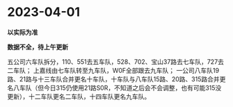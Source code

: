 # 2023-04-01

**以实际为准**

**数据不全，待上午更新**

五公司六车队拆分，110、551去五车队，528、702、宝山37路去七车队，727去二车队；
上嘉线由七车队转至九车队，W0F全部跟去九车队；
一公司八车队19路、21路与十三车队合并更名十车队，十车队与八车队15路、20路、315路合并更名八车队（但今日315仍使用21路S0R，不知道之后会不会调整，也有可能315没更新），十二车队更名二车队，十四车队更名九车队。

